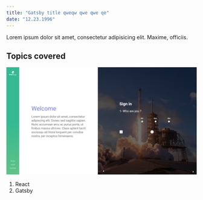 ```yaml
---
title: "Gatsby title qweqw qwe qwe qe"
date: "12.23.1996"
---
```


Lorem ipsum dolor sit amet, consectetur adipisicing elit. Maxime, officiis.

## Topics covered

![Image](img.png)

1. React
2. Gatsby
